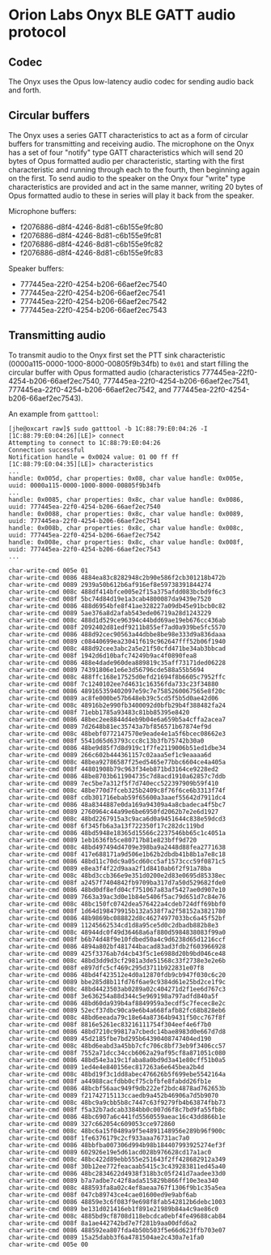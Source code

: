 # Orion Labs Onyx BLE GATT audio protocol

## Codec

The Onyx uses the Opus low-latency audio codec for sending audio back and forth.

## Circular buffers

The Onyx uses a series GATT characteristics to act as a form of circular buffers for transmitting and receiving audio.  The microphone on the Onyx has a set of four "notify" type GATT characteristics which will send 20 bytes of Opus formatted audio per characteristic, starting with the first characteristic and running through each to the fourth, then beginning again on the first.  To send audio to the speaker on the Onyx four "write" type characteristics are provided and act in the same manner, writing 20 bytes of Opus formatted audio to these in series will play it back from the speaker.

Microphone buffers:

* f2076886-d8f4-4246-8d81-c6b155e9fc80
* f2076886-d8f4-4246-8d81-c6b155e9fc81
* f2076886-d8f4-4246-8d81-c6b155e9fc82
* f2076886-d8f4-4246-8d81-c6b155e9fc83

Speaker buffers:

* 777445ea-22f0-4254-b206-66aef2ec7540
* 777445ea-22f0-4254-b206-66aef2ec7541
* 777445ea-22f0-4254-b206-66aef2ec7542
* 777445ea-22f0-4254-b206-66aef2ec7543

## Transmitting audio

To transmit audio to the Onyx first set the PTT sink characteristic (0000a115-0000-1000-8000-00805f9b34fb) to `0x01` and start filling the circular buffer with Opus formatted audio (characteristics 777445ea-22f0-4254-b206-66aef2ec7540, 777445ea-22f0-4254-b206-66aef2ec7541, 777445ea-22f0-4254-b206-66aef2ec7542, and 777445ea-22f0-4254-b206-66aef2ec7543).

An example from `gatttool`:

```
[jhe@oxcart raw]$ sudo gatttool -b 1C:88:79:E0:04:26 -I
[1C:88:79:E0:04:26][LE]> connect
Attempting to connect to 1C:88:79:E0:04:26
Connection successful
Notification handle = 0x0024 value: 01 00 ff ff 
[1C:88:79:E0:04:35][LE]> characteristics 
...
handle: 0x005d, char properties: 0x08, char value handle: 0x005e, uuid: 0000a115-0000-1000-8000-00805f9b34fb
...
handle: 0x0085, char properties: 0x8c, char value handle: 0x0086, uuid: 777445ea-22f0-4254-b206-66aef2ec7540
handle: 0x0088, char properties: 0x8c, char value handle: 0x0089, uuid: 777445ea-22f0-4254-b206-66aef2ec7541
handle: 0x008b, char properties: 0x8c, char value handle: 0x008c, uuid: 777445ea-22f0-4254-b206-66aef2ec7542
handle: 0x008e, char properties: 0x8c, char value handle: 0x008f, uuid: 777445ea-22f0-4254-b206-66aef2ec7543
...
```

```
char-write-cmd 005e 01
char-write-cmd 0086 4884ea83c8282948c2b90e586f2cb301218b472b
char-write-cmd 0089 2939a50b612b6af916ef8e59738391844274
char-write-cmd 008c 488df414bfce005e2f15a375afdd083bcbd9f6c3
char-write-cmd 008f 5bc74d84d19e1a3cab4800087da9439e7520
char-write-cmd 0086 488d6954bfe8f41ae328227a09db45e91bcb0c82
char-write-cmd 0089 5ae376a8d2afab543ede06719a28d1243229
char-write-cmd 008c 488d1d529ce96394c44bdd69ae19eb676cc436ab
char-write-cmd 008f 2092402d81edf9211b855ef7ad0a939be5fc5570
char-write-cmd 0086 488d92cec90563a44dbbe8be98e333d9a836daaa
char-write-cmd 0089 c08440699ea23041f619c962647fff52b06f1940
char-write-cmd 008c 488d92cee3abc2a5e21f50cfd471be34ab3bbcad
char-write-cmd 008f 1942d6d10bafc74249b9ac4f0890fea8
char-write-cmd 0086 488e4dade960dea889819c35aff73171ded06228
char-write-cmd 0089 74391806e1e6e3d56796cde588a55b5694
char-write-cmd 008c 488ffc168e17525d0efd21694f8b6605c7952ffc
char-write-cmd 008f 7c1240102ee7d4631c16356fda733c23f34880
char-write-cmd 0086 489165359402097e59c7e7585260067565e8f20c
char-write-cmd 0089 ac8fe000be57b648eb39c5cd5f5b5d0ae42d06
char-write-cmd 008c 48916b2e990fb3400092d0bfb29b4f388482fa24
char-write-cmd 008f 71ebb1785a93483c81bb85395e8420
char-write-cmd 0086 48bec2ee8844d4eb9b04e6a659b5a4cffa2acea7
char-write-cmd 0089 7d2648b81ec35743a7bf856571b67874ef9d
char-write-cmd 008c 48bebf0772147570e9eade4e1a5f6bcec08662e3
char-write-cmd 008f 5541d65d63793ccc8c13b3fb75742b30a0
char-write-cmd 0086 48be9d85f7d8d919c1f7fe2119006b51ed1dbe34
char-write-cmd 0089 266c602b444361157c02aaa5ef1c9eaaaa6d
char-write-cmd 008c 48bea92786587f25ed5465e77bbc6604ce4a405a
char-write-cmd 008f 44801908b79c963f34eb871bd3164ce9228ed2
char-write-cmd 0086 48be8703b611904735c7d8acd1910a62857c7ddb
char-write-cmd 0089 7ec5be7a312f5f7d740ecc522397909b59f410
char-write-cmd 008c 48be770d7fceb325b2409c8f76f6ce6b3313f74f
char-write-cmd 008f cdb301716ebab59f65600a3aaef55642d7911dc4
char-write-cmd 0086 48a8344887e0da169a94309a4a8cbadeca4f5bc7
char-write-cmd 0089 2760964c44a99e6be6950fd2062b7e2e6d1927
char-write-cmd 008c 48bd2267915a3c9aca6d0a9451644c838e59dcd3
char-write-cmd 008f 6f345fb6a3a13f722350f17c282dc119bd
char-write-cmd 0086 48bd5948e18365d15566c2237546bb65c1c4051a
char-write-cmd 0089 1eb1636fb5ce80717b81e823bff9d720
char-write-cmd 008c 48bd497494d4709e398ba9a2448d88fea2771638
char-write-cmd 008f 417e688171a9d506e1b62b2dbdb41b8b1a7e8c18
char-write-cmd 0086 48bd11c70dc9a05cd60cc5af1573ccc59f0871c5
char-write-cmd 0089 e8ea3f4f22d9aaa2f1d8410ab6f2f91a78ba
char-write-cmd 008c 48bd3ccb366e9e351d0200e2d83e0695d85338ec
char-write-cmd 008f a2457f7404842fb9709ba317d7a50d529682fde0
char-write-cmd 0086 48bd0df8efd04cf751067a83af5427ae0d907e10
char-write-cmd 0089 7663a39ac3d0e1b84e5406f5ac79d651d7c84e76
char-write-cmd 008c 48bc150fc0742dea576422a4cdeb724dff69bbf0
char-write-cmd 008f 1d64d198479915b132a538f7a2f58152a3821780
char-write-cmd 0086 48b9869bc088822d8c46274977033bc6a45f52bf
char-write-cmd 0089 11245662534cd1d8a95ce5d0c2dbadb882b8e3
char-write-cmd 008c 48944dc0f49d36468a6af880d5984838083f99a0
char-write-cmd 008f b6b74d48f9e10fdbed50a4c9d6238d65d1216ccf
char-write-cmd 0086 4894a802bf481744bacad83ad3fdb2f603966928
char-write-cmd 0089 425f3376ab7d4cb43f5c1e6988d20b9bd046ce48
char-write-cmd 008c 48bd3dd9d3cf2981a3de51568c33f2738e3e2e6b
char-write-cmd 008f e897dfc5cf469c295d3711b922831e07f8
char-write-cmd 0086 48bd4f423512e4d0a12870fdb9cb947f030c6c20
char-write-cmd 0089 bbe285d8b11fd76f6ae9c9384d61e25bd2ce1f9c
char-write-cmd 008c 48bd4423503ab0289a02c404271d2f1ee6d767c3
char-write-cmd 008f 3e636254a88d344c5e969198a797adfd840a5f
char-write-cmd 0086 48bd60da939b4af8849959a3ecdf5c7fecec8e2c
char-write-cmd 0089 52ecf37dbc90ca9e6b4a668fafb82fc68b828eb6
char-write-cmd 008c 48bd6eeada79c18e64a87364b9431f50cc767f8f
char-write-cmd 008f 8816e5261ec83216111754f304eef4e6f7b0
char-write-cmd 0086 48bd7210c99817a7cbedc14bae8983d0e667d7d8
char-write-cmd 0089 45d2185fbe7bd295b64390408747404ed190
char-write-cmd 008c 48bd6eabd3a45bb7cfc706c8bf73eb9f3406cc57
char-write-cmd 008f 7552a71dcc34ccb6062a29af95cf8a871051c080
char-write-cmd 0086 48bd54e3a19c1faba8a0bd9d3a41e80cff51b0a5
char-write-cmd 0089 1ed4e4e840156ec817263a6e645bea2b4d
char-write-cmd 008c 48bd19f3c1dd8abec476626b5f699ebe5542164a
char-write-cmd 008f a44988cacfdbb0cf75cbfbfe8fabdd26fb1e
char-write-cmd 0086 48bcbf56aac949f9db222ef2bdc4878ad762653b
char-write-cmd 0089 f21742715113ccaedb9a452b46906a7d5b9070
char-write-cmd 008c 48bc9a9cbb5b8c7447c63f9279fb4b63874fbb73
char-write-cmd 008f f5a32b7adcab3384bb0c007d6f8c7bd9fa55fb8c
char-write-cmd 0086 48bc6907a6c441fd5560559aeac16c43dd866b1e
char-write-cmd 0089 327c662054c609053cce972860
char-write-cmd 008c 48bc6a15f0489a9f5e4891148956e289b96f900c
char-write-cmd 008f 1fe6376179c2cf933aaa76731ac7a0
char-write-cmd 0086 48bbfba007306d994b98b184407993925274ef3f
char-write-cmd 0089 602926e19e5d61acd028b976628cd17a1ac0
char-write-cmd 008c 48bc422d89ebb555e251643f2ff428682912a349
char-write-cmd 008f 30b12ee772feacaab5415c3c439283811ed45a40
char-write-cmd 0086 48bc2834622d4938f318b3c05f241d7aadee33d0
char-write-cmd 0089 b7a7adbe7c42f8ada515829b866ff10e3ea340
char-write-cmd 008c 488593fa8a02c4ef8aeaa767f1306f9b1c35a5ea
char-write-cmd 008f 047cb89743ce4cae01600ed9e9abf6ab
char-write-cmd 0086 48859e3c6f083f9e698f8fab542812b6debc1003
char-write-cmd 0089 be131d021416eb1f891e21989b84a4c9ae86c0
char-write-cmd 008c 4885bd9cf8708d118ebcdca0ebf4fe49688cab84
char-write-cmd 008f 8a1ae442742bd7e7f281b9aa00dfd6a2
char-write-cmd 0086 488592ea807fda4b50b503f5e66d623ffb703e07
char-write-cmd 0089 15a25dabb3f6a4781504ae2c430a7e1fa0
char-write-cmd 005e 00
```